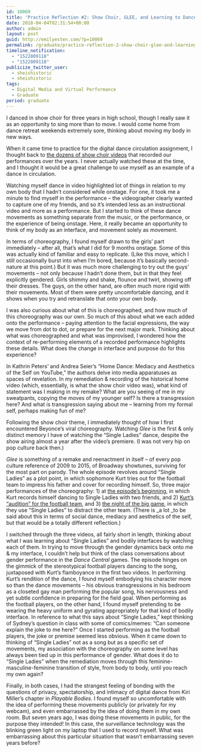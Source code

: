 ```yaml
---
id: 10069
title: 'Practice Reflection #2: Show Choir, GLEE, and Learning to Dance Again'
date: 2018-04-04T02:31:54+00:00
author: admin
layout: post
guid: http://emilyesten.com/?p=10069
permalink: /graduate/practice-reflection-2-show-choir-glee-and-learning-to-dance-again/
timeline_notification:
  - "1522809118"
  - "1522809118"
publicize_twitter_user:
  - sheishistoric
  - sheishistoric
tags:
  - Digital Media and Virtual Performance
  - Graduate
period: graduate
---
```

I danced in show choir for three years in high school, though I really saw it as an opportunity to sing more than to move. I would come home from dance retreat weekends extremely sore, thinking about moving my body in new ways.

When it came time to practice for the digital dance circulation assignment, I thought back to [the dozens of show choir videos](https://youtu.be/cvAqAVYRHO4) that recorded our performances over the years. I never actually watched these at the time, and I thought it would be a great challenge to use myself as an example of a dance in circulation.

Watching myself dance in video highlighted lot of things in relation to my own body that I hadn&#8217;t considered while onstage. For one, it took me a minute to find myself in the performance – the videographer clearly wanted to capture one of my friends, and so it&#8217;s intended less as an instructional video and more as a performance. But I started to think of these dance movements as something separate from the music, or the performance, or the experience of being onstage. Here, it really became an opportunity to think of my body as an interface, and movement solely as movement.

In terms of choreography, I found myself drawn to the girls&#8217; part immediately – after all, that&#8217;s what I did for 9 months onstage. Some of this was actually kind of familiar and easy to replicate. (Like this move, which I still occasionally burst into when I&#8217;m bored, because it&#8217;s basically second-nature at this point.) But it was much more challenging to try out the guys&#8217; movements – not only because I hadn&#8217;t done them, but in that they feel explicitly gendered. Girls shimmy and shake, flounce and twirl, showing off their dresses. The guys, on the other hand, are often much more rigid with their movements. Most of them were pretty uncomfortable dancing, and it shows when you try and retranslate that onto your own body.

I was also curious about what of this is choreographed, and how much of this choreography was our own. So much of this about what we each added onto the performance – paying attention to the facial expressions, the way we move from dot to dot, or prepare for the next major mark. Thinking about what was choreographed and what was improvised, I wondered how the context of re-performing elements of a recorded performance highlights these details. What does the change in interface and purpose do for this experience?

In Kathrin Peters&#8217; and Andrea Seier&#8217;s &#8220;Home Dance: Mediacy and Aesthetics of the Self on YouTube,&#8221; the authors delve into media apparatuses as spaces of revelation. In my remediation & recording of the historical home video (which, essentially, is what the show choir video was), what kind of statement was I making in my remake? What are you seeing of me in my sweatpants, copying the moves of my younger self? Is there a transgression here? And what is transgression saying about me – learning from my formal self, perhaps making fun of me?

Following the show choir theme, I immediately thought of how I first encountered Beyonce&#8217;s viral choreography. Watching _Glee_ is the first & only distinct memory I have of watching the &#8220;Single Ladies&#8221; dance, despite the show airing almost a year after the video&#8217;s premiere. (I was not very hip on pop culture back then.)

_Glee_ is something of a remake and reenactment in itself – of every pop culture reference of 2009 to 2015, of Broadway showtunes, surviving for the most part on parody. The whole episode revolves around &#8220;Single Ladies&#8221; as a plot point, in which sophomore Kurt tries out for the football team to impress his father and cover for recording himself. So, three major performances of the choreography: 1) at [the episode&#8217;s beginning](https://www.youtube.com/watch?v=gGFKtzZBi9g), in which Kurt records himself dancing to Single Ladies with two friends, and 2) [Kurt&#8217;s &#8220;audition&#8221; for the football team](https://www.youtube.com/watch?v=_9IRaHOF30k), and 3) [the night of the big game](https://www.youtube.com/watch?v=S3LxQfkQVjo), in which they use &#8220;Single Ladies&#8221; to distract the other team. (There is _a lot _to be said about this in terms of social dance, mediacy and aesthetics of the self, but that would be a totally different reflection.)

I switched through the three videos, all fairly short in length, thinking about what I was learning about &#8220;Single Ladies&#8221; and bodily interfaces by watching each of them. In trying to move through the gender dynamics back onto me & my interface, I couldn&#8217;t help but think of the class conversations about gender performance in the _Dance Central_ games. The episode hinges on the gimmick of the stereotypical football players dancing to the song, juxtaposed with Kurt&#8217;s flamboyance in the first two videos. In performing Kurt&#8217;s rendition of the dance, I found myself embodying his character more so than the dance movements &#8211; his obvious transgressions in his bedroom as a closeted gay man performing the popular song, his nervousness and yet subtle confidence in preparing for the field goal. When performing as the football players, on the other hand, I found myself pretending to be wearing the heavy uniform and gyrating appropriately for that kind of bodily interface. In reference to what this says about &#8220;Single Ladies,&#8221; kept thinking of Sydney&#8217;s question in class with some of comics/memes: &#8220;Can someone explain the joke to me here?&#8221; Once I started performing as the football players, the joke or premise seemed less obvious. When it came down to thinking of &#8220;Single Ladies&#8221; not as a song but as a specific set of movements, my association with the choreography on some level has always been tied up in this performance of gender. What does it do to &#8220;Single Ladies&#8221; when the remediation moves through this feminine-masculine-feminine transition of style, from body to body, until you reach my own again?

Finally, in both cases, I had the strangest feeling of bonding with the questions of privacy, spectatorship, and intimacy of digital dance from Kiri Miller&#8217;s chapter in _Playable Bodies_. I found myself so uncomfortable with the idea of performing these movements publicly (or privately for my webcam), and even embarrassed by the idea of doing them in my own room. But seven years ago, I was doing these movements in public, for the purpose they intended! In this case, the surveillance technology was the blinking green light on my laptop that I used to record myself. What was embarrassing about this particular situation that wasn&#8217;t embarrassing seven years before?
